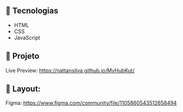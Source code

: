 ## 🚀 Tecnologias

- HTML
- CSS
- JavaScript

## 🚧 Projeto

Live Preview: https://nattansilva.github.io/MyHubKut/

## 🎨 Layout:

Figma: https://www.figma.com/community/file/1105860543512658494
